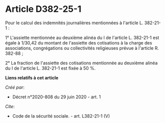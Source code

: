 # Article D382-25-1

Pour le calcul des indemnités journalières mentionnées à l'article L. 382-21-1 : 

1° L'assiette mentionnée au deuxième alinéa du I de l'article L. 382-21-1 est égale à 1/30,42 du montant de l'assiette des
cotisations à la charge des associations, congrégations ou collectivités religieuses prévue à l'article R. 382-88 ; 

2° La fraction de l'assiette des cotisations mentionnée au deuxième alinéa du I de l'article L. 382-21-1 est fixée à 50 %.

**Liens relatifs à cet article**

_Créé par_:

  - Décret n°2020-808 du 29 juin 2020 - art. 1

_Cite_:

  - Code de la sécurité sociale. - art. L382-21-1 (V)
